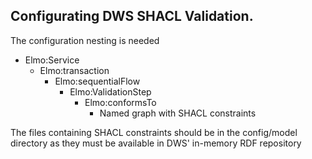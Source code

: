 ## Configurating DWS SHACL Validation. ##
The configuration nesting is needed
* Elmo:Service
  * Elmo:transaction
    * Elmo:sequentialFlow
      * Elmo:ValidationStep
        * Elmo:conformsTo
           * Named graph with SHACL constraints

The files containing SHACL constraints should be in the config/model directory as they must be available in DWS' in-memory RDF repository 

